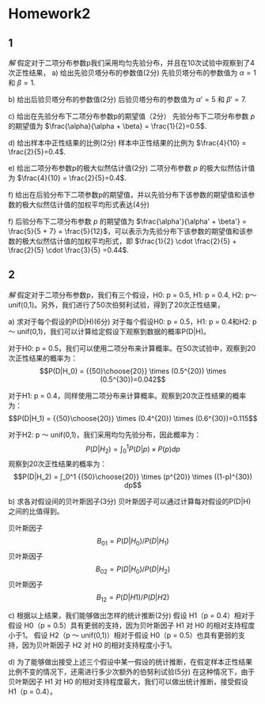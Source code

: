# Homework2
## 1  
*解*
假定对于二项分布参数p我们采用均匀先验分布，并且在10次试验中观察到了4次正性结果，
a) 给出先验贝塔分布的参数值(2分)
先验贝塔分布的参数值为 $\alpha = 1$ 和 $\beta = 1$.


b) 给出后验贝塔分布的参数值(2分)
后验贝塔分布的参数值为 $\alpha' = 5$ 和 $\beta' = 7$.


c) 给出在先验分布下二项分布参数p的期望值（2分）
先验分布下二项分布参数 $p$ 的期望值为 $\frac{\alpha}{\alpha + \beta} = \frac{1}{2}=0.5$.


d) 给出样本中正性结果的比例(2分)
样本中正性结果的比例为 $\frac{4}{10} = \frac{2}{5}=0.4$.

e) 给出二项分布参数p的极大似然估计值(2分)
二项分布参数 $p$ 的极大似然估计值为 $\frac{4}{10} = \frac{2}{5}=0.4$.


f) 给出在后验分布下二项参数p的期望值，并以先验分布下该参数的期望值和该参数的极大似然估计值的加权平均形式表达(4分)

f) 后验分布下二项分布参数 $p$ 的期望值为 $\frac{\alpha'}{\alpha' + \beta'} = \frac{5}{5 + 7} = \frac{5}{12}$，可以表示为先验分布下该参数的期望值和该参数的极大似然估计值的加权平均形式，即 $\frac{1}{2} \cdot \frac{2}{5} + \frac{2}{5} \cdot \frac{3}{5} =0.44$.


## 2
*解*
假定对于二项分布参数p，我们有三个假设，H0: p = 0.5, H1: p = 0.4, H2: p～unif(0,1)。另外，我们进行了50次伯努利试验，得到了20次正性结果，

a) 求对于每个假设的P(D|H)(6分)
对于每个假设H0: p = 0.5，H1: p = 0.4和H2: p ～ unif(0,1)，我们可以计算给定假设下观察到数据的概率P(D|H)。

对于H0: p = 0.5，我们可以使用二项分布来计算概率。在50次试验中，观察到20次正性结果的概率为：
$$P(D|H_0) = {{50}\choose{20}} \times (0.5^{20}) \times (0.5^{30})=0.042$$

对于H1: p = 0.4，同样使用二项分布来计算概率。观察到20次正性结果的概率为：
$$P(D|H_1) = {{50}\choose{20}} \times (0.4^{20}) \times (0.6^{30})=0.115$$

对于H2: p ～ unif(0,1)，我们采用均匀先验分布，因此概率为：
$$P(D|H_2) = ∫_0^1 P(D|p) \times P(p) dp$$
观察到20次正性结果的概率为：
$$P(D|H_2) = ∫_0^1 {{50}\choose{20}} \times (p^{20}) \times ((1-p)^{30}) dp$$


b) 求各对假设间的贝叶斯因子(3分)
贝叶斯因子可以通过计算每对假设的P(D|H)之间的比值得到。

贝叶斯因子$$B_{01} = P(D|H_0) / P(D|H_1)$$
贝叶斯因子$$B_{02} = P(D|H_0) / P(D|H_2)$$
贝叶斯因子 $$B_{12} = P(D|H1) / P(D|H2)$$

c) 根据以上结果，我们能够做出怎样的统计推断(2分)
 假设 H1（p = 0.4）相对于假设 H0（p = 0.5）具有更弱的支持，因为贝叶斯因子 H1 对 H0 的相对支持程度小于1。
 假设 H2（p ～ unif(0,1)）相对于假设 H0（p = 0.5）也具有更弱的支持，因为贝叶斯因子 H2 对 H0 的相对支持程度小于1。


d) 为了能够做出接受上述三个假设中某一假设的统计推断，在假定样本正性结果比例不变的情况下，还需进行多少次额外的伯努利试验(5分)
在这种情况下，由于贝叶斯因子 H1 对 H0 的相对支持程度最大，我们可以做出统计推断，接受假设 H1（p = 0.4）。

